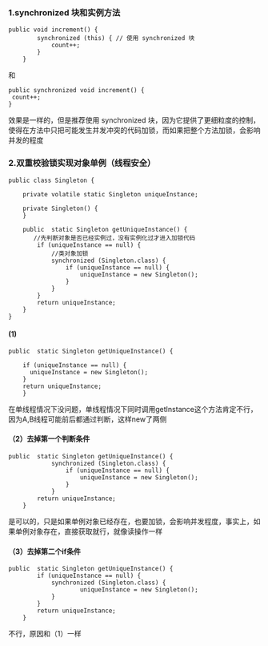 ### 1.synchronized 块和实例方法
```
public void increment() {
        synchronized (this) { // 使用 synchronized 块
            count++;
        }
    }
```
和
```
public synchronized void increment() {
 count++;
}
```
效果是一样的，但是推荐使用 synchronized 块，因为它提供了更细粒度的控制，使得在方法中只把可能发生并发冲突的代码加锁，而如果把整个方法加锁，会影响并发的程度
### 2.双重校验锁实现对象单例（线程安全）
```
public class Singleton {

    private volatile static Singleton uniqueInstance;

    private Singleton() {
    }

    public  static Singleton getUniqueInstance() {
       //先判断对象是否已经实例过，没有实例化过才进入加锁代码
        if (uniqueInstance == null) {
            //类对象加锁
            synchronized (Singleton.class) {
                if (uniqueInstance == null) {
                    uniqueInstance = new Singleton();
                }
            }
        }
        return uniqueInstance;
    }
}
```
#### (1) 
```
public  static Singleton getUniqueInstance() {

    if (uniqueInstance == null) {
      uniqueInstance = new Singleton();
    }
    return uniqueInstance;
    }
```
在单线程情况下没问题，单线程情况下同时调用getInstance这个方法肯定不行，因为A,B线程可能前后都通过判断，这样new了两侧
#### （2）去掉第一个判断条件
```
public  static Singleton getUniqueInstance() {
            synchronized (Singleton.class) {
                if (uniqueInstance == null) {
                    uniqueInstance = new Singleton();
                }
            }
        return uniqueInstance;
    }
```
是可以的，只是如果单例对象已经存在，也要加锁，会影响并发程度，事实上，如果单例对象存在，直接获取就行，就像读操作一样
#### （3）去掉第二个if条件
```
public  static Singleton getUniqueInstance() {
        if (uniqueInstance == null) {
            synchronized (Singleton.class) {
                    uniqueInstance = new Singleton();
            }
        }
        return uniqueInstance;
    }
```
不行，原因和（1）一样
